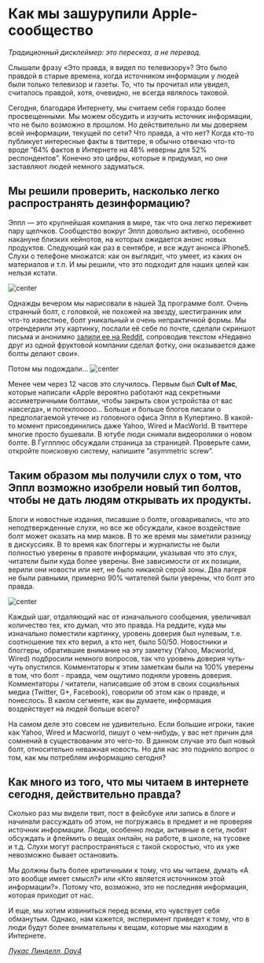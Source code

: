 # Как мы зашурупили Apple-сообщество

*Традиционный дисклеймер: это пересказ, а не перевод.*

Слышали фразу «Это правда, я видел по телевизору»? Это было правдой в старые времена, когда источником информации у людей были только телевизор и газеты. То, что ты прочитал или увидел, считалось правдой, хотя, очевидно, не всегда являлось таковой.

Сегодня, благодаря Интернету, мы считаем себя гораздо более просвещенными. Мы можем обсудить и изучить источник информации, что не было возможно в прошлом. Но действительно ли мы доверяем всей информации, текущей по сети? Что правда, а что нет? Когда кто-то публикует интересные факты в твиттере, я обычно отвечаю что-то вроде ”64% фактов в Интернете на 48% неверны для 52% респондентов”. Конечно это цифры, которые я придумал, но они заставляют людей немного задуматься.

## Мы решили проверить, насколько легко распространять дезинформацию?

Эппл — это крупнейшая компания в мире, так что она легко переживет пару щелчков. Сообщество вокруг Эппл довольно активно, особенно накануне близких кейнотов, на которых ожидается анонс новых продуктов. Следующий как раз в сентябре, и все ждут анонса iPhone5. Слухи о телефоне множатся: как он выглядит, что умеет, из каких он материалов и т.п. И мы решили, что это подходит для наших целей как нельзя кстати.

![center](/images/2012-08-14-trust-no-one/Screen-Shot-2012-08-13-at-08.28.47-1-300x188.png)

Однажды вечером мы нарисовали в нашей 3д программе болт. Очень странный болт, с головкой, не похожей на звезду, шестигранник или что-то известное, болт уникальный и очень непрактичной формы. Мы отрендерили эту картинку, послали её себе по почте, сделали скриншот письма и анонимно [залили ее на Reddit](http://www.reddit.com/r/apple/comments/xvnvo/a_friend_took_a_photo_a_while_ago_at_that_fruit/), сопроводив текстом «Недавно друг из одной фруктовой компании сделал фотку, они оказывается даже болты делают свои».

Потом мы подождали…
![center](/images/2012-08-14-trust-no-one/headlines1.jpg)

Менее чем через 12 часов это случилось. Первым был **Cult of Mac**, которые написали «Apple вероятно работают над секретными ассиметричными болтами, чтобы закрыть свои устройства от вас навсегда», и потеклооооо… Больше и больше блогов писали о предполагаемой утечке из головного офиса Эппл в Купертино. В какой-то момент присоединились даже Yahoo, Wired и MacWorld. В твиттере многие просто бушевали. В ютубе люди снимали видеоролики о новом болте. В Гуглплюс обсуждали страница за страницей. Проверьте сами, откройте поисковую систему, напишите ”asymmetric screw”.

## Таким образом мы получили слух о том, что Эппл возможно изобрели новый тип болтов, чтобы не дать людям открывать их продукты.

Блоги и новостные издания, писавшие о болте, оговаривались, что это неподтвержденные слухи, но все же обсуждали, какое воздействие болт может оказать на мир маков. В то же время мы заметили разницу в дискуссиях. В то время как блоггеры и журналисты не были полностью уверены в правоте информации, указывая что это слух, читатели были куда более уверены. Вне зависимости от их позиции, верили они новости или нет, не было никакой серой зоны. Два лагеря не были равными, примерно 90% читателей были уверены, что болт это правда.

![center](/images/2012-08-14-trust-no-one/truth_chart.png)

Каждый шаг, отдаляющий нас от изначального сообщения, увеличивал количество тех, кто думал, что это правда. На реддите, куда мы изначально поместили картинку, уровень доверия был нулевым, т.е. соотношение тех кто верил, а кто нет, было 50/50. Новостники и блоггеры, обратившие внимание на эту заметку (Yahoo, Macworld, Wired) подбросили немного вопросов, так что уровень доверия чуть-чуть опустился. Комментаторы к этим заметкам были на 100% уверены в том, что болт - правда, чем ощутимо подняли уровень доверия. Комментаторы / читатели, написавшие об этом в своих социальных медиа (Twitter, G+, Facebook), говорили об этом как о правде, и понеслось. В каком сегменте, как вы думаете, информация воздействует на людей больше всего?

На самом деле это совсем не удивительно. Если большие игроки, такие как Yahoo, Wired и Macworld, пишут о чем-нибудь, у вас нет причин для сомнений в существовании это чего-то. В данном случае это был новый болт, относительно неважная новость. Но для нас это подняло вопрос о том, как мы потреблям информацию сегодня?

## Как много из того, что мы читаем в интернете сегодня, действительно правда?


Сколько раз мы видели твит, пост в фейсбуке или запись в блоге и начинали рассуждать об этом, не погружаясь в предмет и не проверяя источник информации. Люди, особенно люди, активные в сети, любят обсуждать и флеймить о вещах онлайн, на работе, в школе, на тусовке и т.д. Слухи могут распространяться с такой скоростью, что их уже невозможно бывает остановить.

Мы должны быть более критичными к тому, что мы читаем, думать «А это вообще имеет смысл?» или «Кто является источником этой информации?». Потому что, возможно, это не последняя информация, которая приходит от нас.

И еще, мы хотим извиниться перед всеми, кто чувствует себя обманутым. Однако, нам кажется, эксперимент приведет к тому, что в люди будут более внимательны к вещам, которые мы находим в Интернете.

*[Лукас Линделл, Day4](http://day4.se/how-we-screwed-almost-the-whole-apple-community/)*